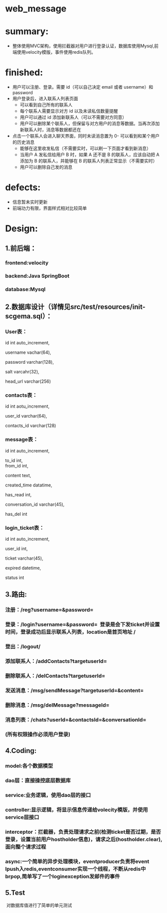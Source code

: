 # web_message

# summary:
* 整体使用MVC架构，使用拦截器对用户进行登录认证，数据库使用Mysql,前端使用velocity模版，事件使用redis队列。

# finished:
* 用户可以注册、登录。需要 id（可以自己决定 email 或者 username）和 password
* 用户登录后，进入联系人列表页面
    - 可以看到自己所有的联系人
    - 每个联系人需要显示对方 id 以及未读私信数量提醒
    - 用户可以通过 id 添加新联系人（可以不需要对方同意）
    - 用户可以删除某个联系人，但保留与对方用户的消息等数据。当再次添加新联系人时，消息等数据都还在
* 点击一个联系人会进入聊天界面，同时未读消息置为 0- 可以看到和某个用户的历史消息
    - 能够在这里收发私信（不需要实时，可以刷一下页面才看到新消息）
    - 当用户 A 发私信给用户 B 时，如果 A 还不是 B 的联系人，应该自动把 A 添加为 B 的联系人，并能够在 B 的联系人列表正常显示（不需要实时）
    - 用户可以删除自己发的消息

# defects:
* 信息暂未实时更新
* 前端功力有限，界面样式相对比较简单

# Design:

  ## 1.前后端：

  ### frontend:velocity
  
  ### backend:Java SpringBoot
  
  ### database:Mysql
  
## 2.数据库设计（详情见src/test/resources/init-scgema.sql）：
  
  ### User表：
   
   id int auto_increment,
   
   username vachar(64),
   
   password varchar(128),
   
   salt varcahr(32),
   
   head_url varchar(256)

  ### contacts表：
   
   id int aotu_increment,
   
   user_id varchar(64),
   
   contacts_id varchar(128)

  ### message表：
   
   id int auto_increment,
   
   to_id int,   
   from_id int,
   
   content text,
   
   created_time datatime,
   
   has_read int,
   
   conversation_id varchar(45),
   
   has_del int

  ### login_ticket表：
   
   id int auto_increment,
   
   user_id int,
   
   ticket varchar(45),
   
   expired datetime,
   
   status int
   
   
## 3.路由:

### 注册：/reg?username=&password=
 
### 登录：/login?username=&password=  登录是会下发ticket并设置时间，登录成功后显示联系人列表，location是首页地址 /
 
### 登出：/logout/
 
### 添加联系人：/addContacts?targetuserId=
 
### 删除联系人：/delContacts?targetuserId=
 
### 发送消息：/msg/sendMessage?targetuserId=&content=
 
### 删除消息：/msg/delMessage?messageId=
 
### 消息列表：/chats?userId=&contactsId=&conversationId=
 
### (所有权限操作必须用户登录)
  
## 4.Coding:
 
### model:各个数据模型
 
### dao层：直接操控底层数据库
 
### service:业务逻辑，使用dao层的接口
 
### controller:显示逻辑，将显示信息传递给volecity模版，并使用service层接口
 
### interceptor：拦截器，负责处理请求之前(检测ticket是否过期，是否登录，设置当前用户hostholder信息)，请求之后(hostholder.clear),面向整个请求过程
 
### async:一个简单的异步处理模块，eventproducer负责将event lpush入redis,eventconsumer实现一个线程，不断从redis中brpop,简单写了一个loginexception发邮件的事件

 
## 5.Test
  对数据库值进行了简单的单元测试
  
 
 
